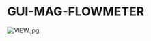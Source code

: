 # GUI-MAG-FLOWMETER


![VIEW.jpg]( {https://github.com/fahmimsh/GUI-MAG-FLOWMETER/blob/main/VIEW.jpg} )